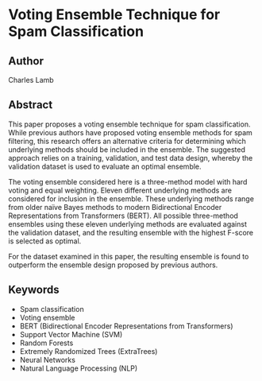 # Voting Ensemble Technique for Spam Classification

## Author

Charles Lamb

## Abstract

This paper proposes a voting ensemble technique for spam classification. While previous authors have proposed voting ensemble methods for spam filtering, this research offers an alternative criteria for determining which underlying methods should be included in the ensemble. The suggested approach relies on a training, validation, and test data design, whereby the validation dataset is used to evaluate an optimal ensemble.

The voting ensemble considered here is a three-method model with hard voting and equal weighting. Eleven different underlying methods are considered for inclusion in the ensemble. These underlying methods range from older naïve Bayes methods to modern Bidirectional Encoder Representations from Transformers (BERT). All possible three-method ensembles using these eleven underlying methods are evaluated against the validation dataset, and the resulting ensemble with the highest F-score is selected as optimal.

For the dataset examined in this paper, the resulting ensemble is found to outperform the ensemble design proposed by previous authors.

## Keywords

- Spam classification
- Voting ensemble
- BERT (Bidirectional Encoder Representations from Transformers)
- Support Vector Machine (SVM)
- Random Forests
- Extremely Randomized Trees (ExtraTrees)
- Neural Networks
- Natural Language Processing (NLP)
